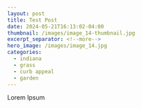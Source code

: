 ```yaml
---
layout: post
title: Test Post
date: 2024-05-21T16:13:02-04:00
thumbnail: /images/image_14-thumbnail.jpg
excerpt_separator: <!--more-->
hero_image: /images/image_14.jpg
categories:
  - indiana
  - grass
  - curb appeal
  - garden
---
```

Lorem Ipsum